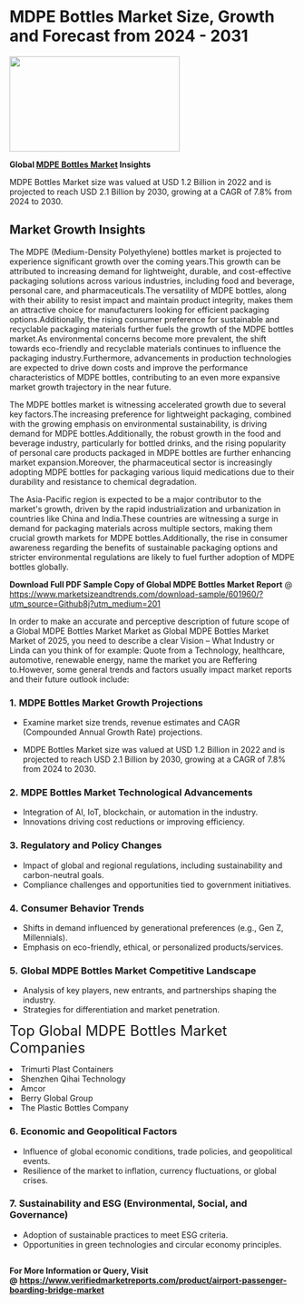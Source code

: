 <H1>MDPE Bottles Market Size, Growth and Forecast from 2024 - 2031</H1><img class="aligncenter size-medium wp-image-584254" src="https://thirdeyenews.in/wp-content/uploads/2024/09/Global-Market-Research-300x168.jpeg" alt="" width="300" height="168" /><p><strong>Global&nbsp;<a href="https://www.marketsizeandtrends.com/download-sample/601960/?utm_source=Github8j?utm_medium=201">MDPE Bottles Market</a> Insights</strong></p><p>MDPE Bottles Market size was valued at USD 1.2 Billion in 2022 and is projected to reach USD 2.1 Billion by 2030, growing at a CAGR of 7.8% from 2024 to 2030.</p><p><h2>Market Growth Insights</h2> <p>The MDPE (Medium-Density Polyethylene) bottles market is projected to experience significant growth over the coming years.This growth can be attributed to increasing demand for lightweight, durable, and cost-effective packaging solutions across various industries, including food and beverage, personal care, and pharmaceuticals.The versatility of MDPE bottles, along with their ability to resist impact and maintain product integrity, makes them an attractive choice for manufacturers looking for efficient packaging options.Additionally, the rising consumer preference for sustainable and recyclable packaging materials further fuels the growth of the MDPE bottles market.As environmental concerns become more prevalent, the shift towards eco-friendly and recyclable materials continues to influence the packaging industry.Furthermore, advancements in production technologies are expected to drive down costs and improve the performance characteristics of MDPE bottles, contributing to an even more expansive market growth trajectory in the near future.</p> <p>The MDPE bottles market is witnessing accelerated growth due to several key factors.The increasing preference for lightweight packaging, combined with the growing emphasis on environmental sustainability, is driving demand for MDPE bottles.Additionally, the robust growth in the food and beverage industry, particularly for bottled drinks, and the rising popularity of personal care products packaged in MDPE bottles are further enhancing market expansion.Moreover, the pharmaceutical sector is increasingly adopting MDPE bottles for packaging various liquid medications due to their durability and resistance to chemical degradation.</p> <p>The Asia-Pacific region is expected to be a major contributor to the market's growth, driven by the rapid industrialization and urbanization in countries like China and India.These countries are witnessing a surge in demand for packaging materials across multiple sectors, making them crucial growth markets for MDPE bottles.Additionally, the rise in consumer awareness regarding the benefits of sustainable packaging options and stricter environmental regulations are likely to fuel further adoption of MDPE bottles globally.</p> <p><span class=""><strong>Download Full PDF Sample Copy of Global MDPE Bottles Market Report</strong> @ <a href="https://www.marketsizeandtrends.com/download-sample/601960/?utm_source=Github8j?utm_medium=201" target="_blank">https://www.marketsizeandtrends.com/download-sample/601960/?utm_source=Github8j?utm_medium=201</a></span></p><p>In order to make an accurate and perceptive description of future scope of a Global&nbsp;MDPE Bottles Market Market as Global&nbsp;MDPE Bottles Market Market of 2025, you need to describe a clear Vision &ndash; What Industry or Linda can you think of for example: Quote from a Technology, healthcare, automotive, renewable energy, name the market you are Reffering to.However, some general trends and factors usually impact market reports and their future outlook include:</p><h3>1.&nbsp;<strong>MDPE Bottles Market Growth Projections</strong></h3><ul><li>Examine market size trends, revenue estimates and CAGR (Compounded Annual Growth Rate) projections.</li><li><p>MDPE Bottles Market size was valued at USD 1.2 Billion in 2022 and is projected to reach USD 2.1 Billion by 2030, growing at a CAGR of 7.8% from 2024 to 2030.</p></li></ul><h3>2.&nbsp;<strong>MDPE Bottles Market Technological Advancements</strong></h3><ul><li>Integration of AI, IoT, blockchain, or automation in the industry.</li><li>Innovations driving cost reductions or improving efficiency.</li></ul><h3>3.&nbsp;<strong>Regulatory and Policy Changes</strong></h3><ul><li>Impact of global and regional regulations, including sustainability and carbon-neutral goals.</li><li>Compliance challenges and opportunities tied to government initiatives.</li></ul><h3>4.&nbsp;<strong>Consumer Behavior Trends</strong></h3><ul><li>Shifts in demand influenced by generational preferences (e.g., Gen Z, Millennials).</li><li>Emphasis on eco-friendly, ethical, or personalized products/services.</li></ul><h3>5.&nbsp;<strong>Global MDPE Bottles Market Competitive Landscape</strong></h3><ul><li>Analysis of key players, new entrants, and partnerships shaping the industry.</li><li>Strategies for differentiation and market penetration.</li></ul><p data-pm-slice="1 1 []"><span style="color: inherit; font-family: inherit; font-size: 25px;">Top Global MDPE Bottles Market Companies</span></p><div class="" data-test-id=""><p><li>Trimurti Plast Containers</li><li> Shenzhen Qihai Technology</li><li> Amcor</li><li> Berry Global Group</li><li> The Plastic Bottles Company</li></p></div><h3>6.&nbsp;<strong>Economic and Geopolitical Factors</strong></h3><ul><li>Influence of global economic conditions, trade policies, and geopolitical events.</li><li>Resilience of the market to inflation, currency fluctuations, or global crises.</li></ul><h3>7.&nbsp;<strong>Sustainability and ESG (Environmental, Social, and Governance)</strong></h3><ul><li>Adoption of sustainable practices to meet ESG criteria.</li><li>Opportunities in green technologies and circular economy principles.</li></ul><h2><strong style="font-size: 14px;">For More Information or Query, Visit @&nbsp;</strong><a style="background-color: #ffffff; font-size: 14px;" href="https://www.marketsizeandtrends.com/report/mdpe-bottles-market/" target="_blank">https://www.verifiedmarketreports.com/product/airport-passenger-boarding-bridge-market</a></h2>